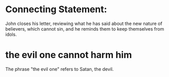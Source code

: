 # Connecting Statement:

John closes his letter, reviewing what he has said about the new nature of believers, which cannot sin, and he reminds them to keep themselves from idols.

# the evil one cannot harm him

The phrase "the evil one" refers to Satan, the devil.

